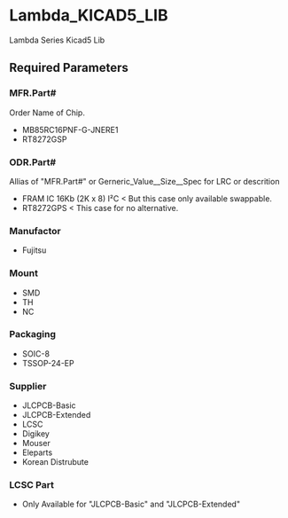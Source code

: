 # Lambda_KICAD5_LIB
 Lambda Series Kicad5 Lib

## Required Parameters
### MFR.Part#
Order Name of Chip.
* MB85RC16PNF-G-JNERE1
* RT8272GSP

### ODR.Part#
Allias of "MFR.Part#" or 
Gerneric_Value__Size__Spec for LRC or descrition
* FRAM IC 16Kb (2K x 8) I²C < But this case only available swappable.
* RT8272GPS < This case for no alternative.

### Manufactor
* Fujitsu

### Mount
* SMD
* TH
* NC

### Packaging
* SOIC-8 
* TSSOP-24-EP

### Supplier
* JLCPCB-Basic
* JLCPCB-Extended
* LCSC
* Digikey
* Mouser
* Eleparts
* Korean Distrubute

### LCSC Part
* Only Available for "JLCPCB-Basic" and "JLCPCB-Extended"